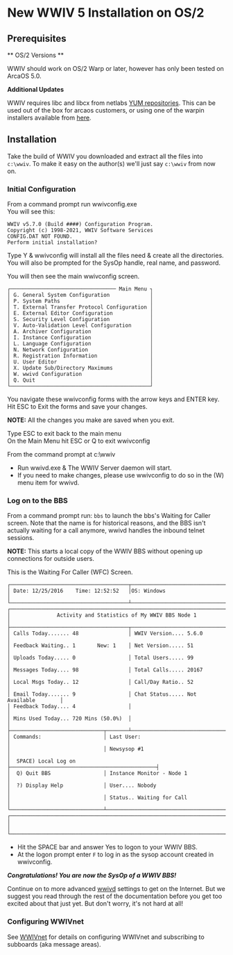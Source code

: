 # New WWIV 5 Installation on OS/2

## Prerequisites

** OS/2 Versions **

WWIV should work on OS/2 Warp or later, however has only been tested on 
ArcaOS 5.0.

**Additional Updates**

WWIV requires libc and libcx from netlabs 
[YUM repositories](https://trac.netlabs.org/rpm). This can be used out of the
box for arcaos customers, or using one of the warpin installers available 
from [here](https://trac.netlabs.org/rpm).


## Installation

Take the build of WWIV you downloaded and extract all the files 
into ```c:\wwiv```. To make it easy on the author(s) we'll 
just say ```c:\wwiv``` from now on.

### Initial Configuration
From a command prompt run wwivconfig.exe  
You will see this:  

    WWIV v5.7.0 (Build ####) Configuration Program.
    Copyright (c) 1998-2021, WWIV Software Services
    CONFIG.DAT NOT FOUND.
    Perform initial installation?

Type Y & wwivconfig will install all the files need & create all the directories. You will also be prompted for the SysOp handle, real name, and password.

You will then see the main wwivconfig screen.

    ┌────────────────────────────────── Main Menu ┐
    │ G. General System Configuration             │
    │ P. System Paths                             │
    │ T. External Transfer Protocol Configuration │
    │ E. External Editor Configuration            │
    │ S. Security Level Configuration             │
    │ V. Auto-Validation Level Configuration      │
    │ A. Archiver Configuration                   │
    │ I. Instance Configuration                   │
    │ L. Language Configuration                   │
    │ N. Network Configuration                    │
    │ R. Registration Information                 │
    │ U. User Editor                              │
    │ X. Update Sub/Directory Maximums            │
    │ W. wwivd Configuration                      │
    │ Q. Quit                                     │
    └─────────────────────────────────────────────┘


You navigate these wwivconfig forms with the arrow keys and ENTER key.
Hit ESC to Exit the forms and save your changes.  

**NOTE:** All the changes you make are saved when you exit.  

Type ESC to exit back to the main menu  
On the Main Menu hit ESC or Q to exit wwivconfig

From the command prompt at c:\wwiv  

* Run wwivd.exe & The WWIV Server daemon will start.
* If you need to make changes, please use wwivconfig to do so in the (W)
  menu item for wwivd.

### Log on to the BBS

From a command prompt run: ```bbs``` to launch the bbs's Waiting for Caller
screen.  Note that the name is for historical reasons, and the BBS isn't 
actually waiting for a call anymore, wwivd handles the inbound telnet sessions.

**NOTE:** This starts a local copy of the WWIV BBS without opening up 
connections for outside users.

This is the Waiting For Caller (WFC) Screen.

```
┌──────────────────────────────────────┬───────────────────────────────────────┐
│ Date: 12/25/2016    Time: 12:52:52   │OS: Windows                            │
└──────────────────────────────────────┴───────────────────────────────────────┘
┌──────────────────────────────────────────────────────────────────────────────┐
│               Activity and Statistics of My WWIV BBS Node 1                  │
├──────────────────────────────────────┬───────────────────────────────────────┤
│ Calls Today....... 48                │ WWIV Version.... 5.6.0                │
│ Feedback Waiting.. 1       New: 1    │ Net Version..... 51                   │
│ Uploads Today..... 0                 │ Total Users..... 99                   │
│ Messages Today.... 98                │ Total Calls..... 20167                │
│ Local Msgs Today.. 12                │ Call/Day Ratio.. 52                   │
│ Email Today....... 9                 │ Chat Status..... Not Available        │
│ Feedback Today.... 4                 │                                       │
│ Mins Used Today... 720 Mins (50.0%)  │                                       │
├──────────────────────────────┬───────┴───────────────────────────────────────┤
│ Commands:                    │ Last User:                                    │
│                              │ Newsysop #1                                   │
│  SPACE) Local Log on         ├───────────────────────────────────────────────┤
│  Q) Quit BBS                 │ Instance Monitor - Node 1                     │
│  ?) Display Help             │ User.... Nobody                               │
│                              │ Status.. Waiting for Call                     │
└──────────────────────────────┴───────────────────────────────────────────────┘
┌──────────────────────────────────────────────────────────────────────────────┐
│                                                                              │
└──────────────────────────────────────────────────────────────────────────────┘
```

* Hit the SPACE bar and answer Yes to logon to your WWIV BBS.  
* At the logon prompt enter ```F``` to log in as the sysop account created
  in wwivconfig.

_**Congratulations! You are now the SysOp of a WWIV BBS!**_

Continue on to more advanced [wwivd](../conn/telnet.md) settings 
to get on the Internet. But we suggest you read through the rest of the 
documentation before you get too excited about that just yet. But don't worry, 
it's not hard at all!

### Configuring WWIVnet 
See [WWIVnet](../network/wwivnet.md) for details on configuring WWIVnet and 
subscribing to subboards (aka message areas).

